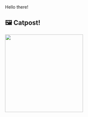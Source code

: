 Hello there!



## 🖼️ Catpost!

<sub>
    <img src="https://cdn2.thecatapi.com/images/b2b.jpg" height="256">
</sub>

